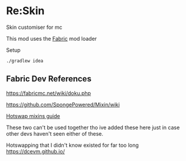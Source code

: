 # Re:Skin
Skin customiser for mc

This mod uses the [Fabric](https://fabricmc.net/) mod loader

Setup 
```
./gradlew idea
```



## Fabric Dev References  

https://fabricmc.net/wiki/doku.php

https://github.com/SpongePowered/Mixin/wiki

[Hotswap mixins guide](https://fabricmc.net/wiki/tutorial:mixin_hotswaps)

These two can't be used together tho ive added these here just in case other devs haven't seen either of these.

Hotswapping that I didn't know existed for far too long
https://dcevm.github.io/
